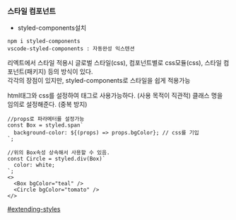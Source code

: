 ### 스타일 컴포넌트  

- styled-components설치
```javascript:title
npm i styled-components
vscode-styled-components : 자동완성 익스텐션
```
리엑트에서 스타일 적용시 글로벌 스타일(css), 컴포넌트별로 css모듈(css),  스타일 컴포넌트(패키지) 등의 방식이 있다.  
각각의 장점이 있지만, styled-components로 스타일을 쉽게 적용가능 

html태그와 css를 설정하여 태그로 사용가능하다. (사용 목적이 직관적)
클래스 명을 임의로 설정해준다. (중복 방지)
```javascript:title
//props로 파라메터를 설정가능
const Box = styled.span`
  background-color: ${(props) => props.bgColor}; // css를 기입
`;

//위의 Box속성 상속해서 사용할 수 있음.
const Circle = styled.div(Box)`
  color: white;
`;
<>
  <Box bgColor="teal" />
  <Circle bgColor="tomato" />
</>
```
[#extending-styles](https://styled-components.com/docs/basics#extending-styles)
    
